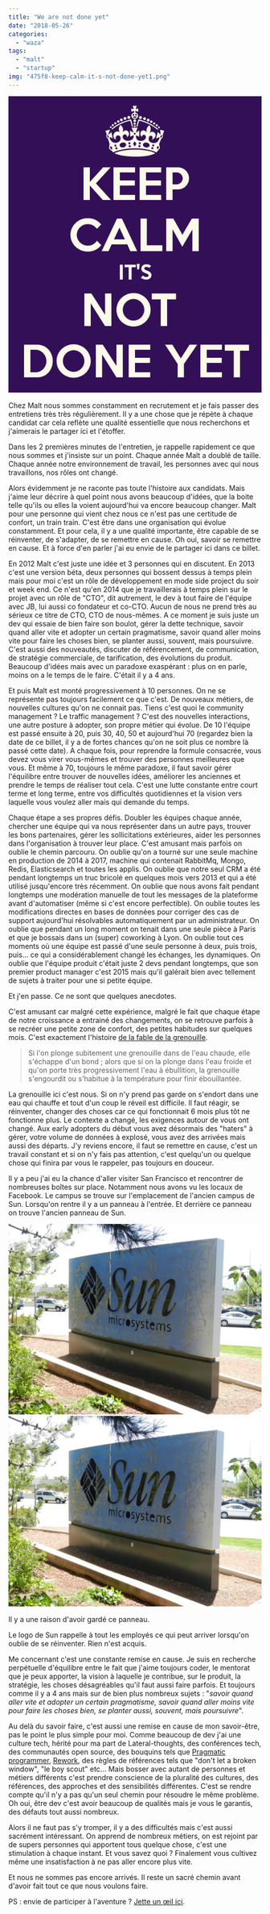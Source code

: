 ```yaml
---
title: "We are not done yet"
date: "2018-05-26"
categories: 
  - "waza"
tags: 
  - "malt"
  - "startup"
img: "475f8-keep-calm-it-s-not-done-yet1.png"
---
```


[![](/images/475f8-keep-calm-it-s-not-done-yet1.png)](http://eventuallycoding.com/wp-content/uploads/2018/05/475f8-keep-calm-it-s-not-done-yet1.png)

Chez Malt nous sommes constamment en recrutement et je fais passer des entretiens très très régulièrement. Il y a une chose que je répète à chaque candidat car cela reflète une qualité essentielle que nous recherchons et j'aimerais le partager ici et l'étoffer.

Dans les 2 premières minutes de l'entretien, je rappelle rapidement ce que nous sommes et j'insiste sur un point. Chaque année Malt a doublé de taille. Chaque année notre environnement de travail, les personnes avec qui nous travaillons, nos rôles ont changé.

Alors évidemment je ne raconte pas toute l'histoire aux candidats. Mais j'aime leur décrire à quel point nous avons beaucoup d'idées, que la boite telle qu'ils ou elles la voient aujourd'hui va encore beaucoup changer. Malt pour une personne qui vient chez nous ce n'est pas une certitude de confort, un train train. C'est être dans une organisation qui évolue constamment. Et pour cela, il y a une qualité importante, être capable de se réinventer, de s'adapter, de se remettre en cause. Oh oui, savoir se remettre en cause. Et à force d'en parler j'ai eu envie de le partager ici dans ce billet.

En 2012 Malt c'est juste une idée et 3 personnes qui en discutent. En 2013 c'est une version béta, deux personnes qui bossent dessus à temps plein mais pour moi c'est un rôle de développement en mode side project du soir et week end. Ce n'est qu'en 2014 que je travaillerais à temps plein sur le projet avec un rôle de "CTO", dit autrement, le dev à tout faire de l'équipe avec JB, lui aussi co fondateur et co-CTO. Aucun de nous ne prend très au sérieux ce titre de CTO, CTO de nous-mêmes. A ce moment je suis juste un dev qui essaie de bien faire son boulot, gérer la dette technique, savoir quand aller vite et adopter un certain pragmatisme, savoir quand aller moins vite pour faire les choses bien, se planter aussi, souvent, mais poursuivre. C'est aussi des nouveautés, discuter de référencement, de communication, de stratégie commerciale, de tarification, des évolutions du produit. Beaucoup d'idées mais avec un paradoxe exaspérant : plus on en parle, moins on a le temps de le faire. C'était il y a 4 ans.

Et puis Malt est monté progressivement à 10 personnes. On ne se représente pas toujours facilement ce que c'est. De nouveaux métiers, de nouvelles cultures qu'on ne connait pas. Tiens c'est quoi le community management ? Le traffic management ? C'est des nouvelles interactions, une autre posture à adopter, son propre métier qui évolue. De 10 l'équipe est passé ensuite à 20, puis 30, 40, 50 et aujourd'hui 70 (regardez bien la date de ce billet, il y a de fortes chances qu'on ne soit plus ce nombre là passé cette date). A chaque fois, pour reprendre la formule consacrée, vous devez vous virer vous-mêmes et trouver des personnes meilleures que vous. Et même à 70, toujours le même paradoxe, il faut savoir gérer l'équilibre entre trouver de nouvelles idées, améliorer les anciennes et prendre le temps de réaliser tout cela. C'est une lutte constante entre court terme et long terme, entre vos difficultés quotidiennes et la vision vers laquelle vous voulez aller mais qui demande du temps.

Chaque étape a ses propres défis. Doubler les équipes chaque année, chercher une équipe qui va nous représenter dans un autre pays, trouver les bons partenaires, gérer les sollicitations extérieures, aider les personnes dans l'organisation à trouver leur place. C'est amusant mais parfois on oublie le chemin parcouru. On oublie qu'on a tourné sur une seule machine en production de 2014 à 2017, machine qui contenait RabbitMq, Mongo, Redis, Elasticsearch et toutes les applis. On oublie que notre seul CRM a été pendant longtemps un truc bricolé en quelques mois vers 2013 et qui a été utilisé jusqu'encore très récemment. On oublie que nous avons fait pendant longtemps une modération manuelle de tout les messages de la plateforme avant d'automatiser (même si c'est encore perfectible). On oublie toutes les modifications directes en bases de données pour corriger des cas de support aujourd'hui résolvables automatiquement par un administrateur. On oublie que pendant un long moment on tenait dans une seule pièce à Paris et que je bossais dans un (super) coworking à Lyon. On oublie tout ces moments où une équipe est passé d'une seule personne à deux, puis trois, puis... ce qui a considérablement changé les échanges, les dynamiques. On oublie que l'équipe produit c'était juste 2 devs pendant longtemps, que son premier product manager c'est 2015 mais qu'il galérait bien avec tellement de sujets à traiter pour une si petite équipe.

Et j'en passe. Ce ne sont que quelques anecdotes.

C'est amusant car malgré cette expérience, malgré le fait que chaque étape de notre croissance a entrainé des changements, on se retrouve parfois à se recréer une petite zone de confort, des petites habitudes sur quelques mois. C'est exactement l'histoire [de la fable de la grenouille](https://fr.wikipedia.org/wiki/Fable_de_la_grenouille).

> Si l'on plonge subitement une grenouille dans de l'eau chaude, elle s'échappe d'un bond ; alors que si on la plonge dans l'eau froide et qu'on porte très progressivement l'eau à ébullition, la grenouille s'engourdit ou s'habitue à la température pour finir ébouillantée.

La grenouille ici c'est nous. Si on n'y prend pas garde on s'endort dans une eau qui chauffe et tout d'un coup le réveil est difficile. Il faut réagir, se réinventer, changer des choses car ce qui fonctionnait 6 mois plus tôt ne fonctionne plus. Le contexte a changé, les exigences autour de vous ont changé. Aux early adopters du début vous avez désormais des "haters" à gérer, votre volume de données à explosé, vous avez des arrivées mais aussi des départs. J'y reviens encore, il faut se remettre en cause, c'est un travail constant et si on n'y fais pas attention, c'est quelqu'un ou quelque chose qui finira par vous le rappeler, pas toujours en douceur.

Il y a peu j'ai eu la chance d'aller visiter San Francisco et rencontrer de nombreuses boîtes sur place. Notamment nous avons vu les locaux de Facebook. Le campus se trouve sur l'emplacement de l'ancien campus de Sun. Lorsqu'on rentre il y a un panneau à l'entrée. Et derrière ce panneau on trouve l'ancien panneau de Sun.

[![](/images/4a14d-sanfrancisco2013_187.jpg)](http://eventuallycoding.com/wp-content/uploads/2018/05/4a14d-sanfrancisco2013_187.jpg) [![](/images/f0d11-facebook-_sign.jpg)](http://eventuallycoding.com/wp-content/uploads/2018/05/f0d11-facebook-_sign.jpg)

Il y a une raison d'avoir gardé ce panneau.

Le logo de Sun rappelle à tout les employés ce qui peut arriver lorsqu'on oublie de se réinventer. Rien n'est acquis.

Me concernant c'est une constante remise en cause. Je suis en recherche perpétuelle d'équilibre entre le fait que j'aime toujours coder, le mentorat que je peux apporter, la vision à laquelle je contribue, sur le produit, la stratégie, les choses désagréables qu'il faut aussi faire parfois. Et toujours comme il y a 4 ans mais sur de bien plus nombreux sujets : "_savoir quand aller vite et adopter un certain pragmatisme, savoir quand aller moins vite pour faire les choses bien, se planter aussi, souvent, mais poursuivre_".

Au delà du savoir faire, c'est aussi une remise en cause de mon savoir-être, pas le point le plus simple pour moi. Comme beaucoup de dev j'ai une culture tech, hérité pour ma part de Lateral-thoughts, des conférences tech, des communautés open source, des bouquins tels que [Pragmatic programmer](https://en.wikipedia.org/wiki/The_Pragmatic_Programmer), [Rework](https://basecamp.com/books/rework), des règles de références tels que "don't let a broken window", "le boy scout" etc... Mais bosser avec autant de personnes et métiers différents c'est prendre conscience de la pluralité des cultures, des références, des approches et des sensibilités différentes. C'est se rendre compte qu'il n'y a pas qu'un seul chemin pour résoudre le même problème. Oh oui, être dev c'est avoir beaucoup de qualités mais je vous le garantis, des défauts tout aussi nombreux.

Alors il ne faut pas s'y tromper, il y a des difficultés mais c'est aussi sacrément intéressant. On apprend de nombreux métiers, on est rejoint par de supers personnes qui apportent tous quelque chose, c'est une stimulation à chaque instant. Et vous savez quoi ? Finalement vous cultivez même une insatisfaction à ne pas aller encore plus vite.

Et nous ne sommes pas encore arrivés. Il reste un sacré chemin avant d'avoir fait tout ce que nous voulons faire.

PS : envie de participer à l'aventure ? [Jette un œil ici](https://www.welcometothejungle.co/companies/malt/jobs).
